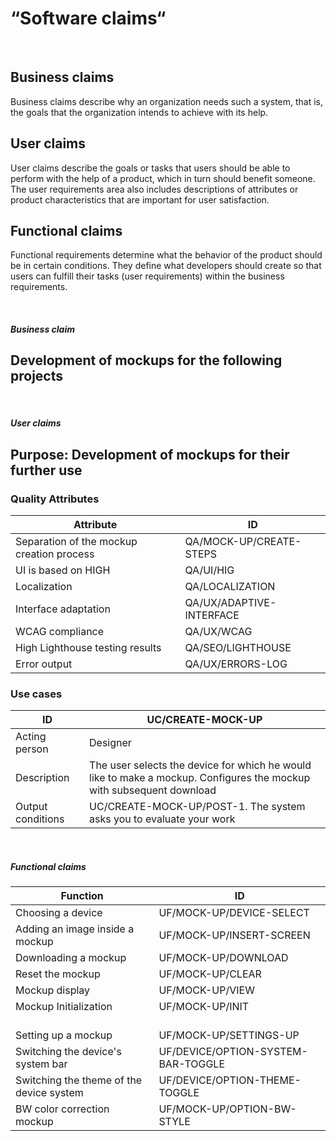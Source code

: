 # “Software claims“

<br />

## Business claims

Business claims describe why an organization needs such a system, that is, the goals that the organization intends to achieve with its help.

## User claims

User claims describe the goals or tasks that users should be able to perform with the help of a product, which in turn should benefit someone. The user requirements area also includes descriptions of attributes or product characteristics that are important for user satisfaction.

## Functional claims

Functional requirements determine what the behavior of the product should be in certain conditions. They define what developers should create so that users can fulfill their tasks (user requirements) within the business requirements.

<br />

##### Business claim

## Development of mockups for the following projects

<br />

##### User claims

## Purpose: Development of mockups for their further use

### Quality Attributes

| Attribute                                 | ID                       |
| ----------------------------------------- | ------------------------ |
| Separation of the mockup creation process | QA/MOCK-UP/CREATE-STEPS  |
| UI is based on HIGH                       | QA/UI/HIG                |
| Localization                              | QA/LOCALIZATION          |
| Interface adaptation                      | QA/UX/ADAPTIVE-INTERFACE |
| WCAG compliance                           | QA/UX/WCAG               |
| High Lighthouse testing results           | QA/SEO/LIGHTHOUSE        |
| Error output                              | QA/UX/ERRORS-LOG         |

### Use cases

| ID                | UC/CREATE-MOCK-UP                                                                                                    |
| ----------------- | -------------------------------------------------------------------------------------------------------------------- |
| Acting person     | Designer                                                                                                             |
| Description       | The user selects the device for which he would like to make a mockup. Configures the mockup with subsequent download |
| Output conditions | UC/CREATE-MOCK-UP/POST-1. The system asks you to evaluate your work                                                  |

<br />

##### Functional claims

| Function                                 | ID                                 |
| ---------------------------------------- | ---------------------------------- |
| Choosing a device                        | UF/MOCK-UP/DEVICE-SELECT           |
| Adding an image inside a mockup          | UF/MOCK-UP/INSERT-SCREEN           |
| Downloading a mockup                     | UF/MOCK-UP/DOWNLOAD                |
| Reset the mockup                         | UF/MOCK-UP/CLEAR                   |
| Mockup display                           | UF/MOCK-UP/VIEW                    |
| Mockup Initialization                    | UF/MOCK-UP/INIT                    |
| <br /> Setting up a mockup               | <br /> UF/MOCK-UP/SETTINGS-UP      |
| Switching the device's system bar        | UF/DEVICE/OPTION-SYSTEM-BAR-TOGGLE |
| Switching the theme of the device system | UF/DEVICE/OPTION-THEME-TOGGLE      |
| BW color correction mockup               | UF/MOCK-UP/OPTION-BW-STYLE         |
